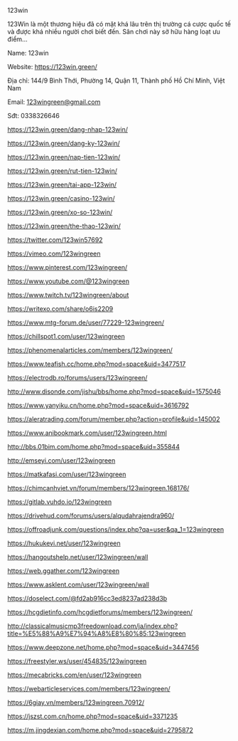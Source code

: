 123win

123Win là một thương hiệu đã có mặt khá lâu trên thị trường cá cược quốc tế và được khá nhiều người chơi biết đến. Sân chơi này sở hữu hàng loạt ưu điểm...

Name: 123win

Website: https://123win.green/

Địa chỉ: 144/9 Bình Thới, Phường 14, Quận 11, Thành phố Hồ Chí Minh, Việt Nam

Email: 123wingreen@gmail.com

Sđt: 0338326646

https://123win.green/dang-nhap-123win/

https://123win.green/dang-ky-123win/

https://123win.green/nap-tien-123win/

https://123win.green/rut-tien-123win/

https://123win.green/tai-app-123win/

https://123win.green/casino-123win/

https://123win.green/xo-so-123win/

https://123win.green/the-thao-123win/

https://twitter.com/123win57692

https://vimeo.com/123wingreen

https://www.pinterest.com/123wingreen/

https://www.youtube.com/@123wingreen

https://www.twitch.tv/123wingreen/about

https://writexo.com/share/o6is2209

https://www.mtg-forum.de/user/77229-123wingreen/

https://chillspot1.com/user/123wingreen

https://phenomenalarticles.com/members/123wingreen/

https://www.teafish.cc/home.php?mod=space&uid=3477517

https://electrodb.ro/forums/users/123wingreen/

http://www.disonde.com/jishu/bbs/home.php?mod=space&uid=1575046

https://www.yanyiku.cn/home.php?mod=space&uid=3616792

https://aleratrading.com/forum/member.php?action=profile&uid=145002

https://www.anibookmark.com/user/123wingreen.html

http://bbs.01bim.com/home.php?mod=space&uid=355844

http://emseyi.com/user/123wingreen

https://matkafasi.com/user/123wingreen

https://chimcanhviet.vn/forum/members/123wingreen.168176/

https://gitlab.vuhdo.io/123wingreen

https://drivehud.com/forums/users/alqudahrajendra960/

https://offroadjunk.com/questions/index.php?qa=user&qa_1=123wingreen

https://hukukevi.net/user/123wingreen

https://hangoutshelp.net/user/123wingreen/wall

https://web.ggather.com/123wingreen

https://www.asklent.com/user/123wingreen/wall

https://doselect.com/@fd2ab916cc3ed8237ad238d3b

https://hcgdietinfo.com/hcgdietforums/members/123wingreen/

http://classicalmusicmp3freedownload.com/ja/index.php?title=%E5%88%A9%E7%94%A8%E8%80%85:123wingreen

https://www.deepzone.net/home.php?mod=space&uid=3447456

https://freestyler.ws/user/454835/123wingreen

https://mecabricks.com/en/user/123wingreen

https://webarticleservices.com/members/123wingreen/

https://6giay.vn/members/123wingreen.70912/

https://jszst.com.cn/home.php?mod=space&uid=3371235

https://m.jingdexian.com/home.php?mod=space&uid=2795872